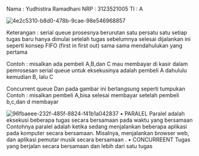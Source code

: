 Nama : Yudhistira Ramadhani
NRP : 3123521005
TI : A


![4e2c5310-b8d0-478b-9cae-98e546968857](https://github.com/YudhistiraRamadhani/SysOp24-3123521005/assets/154694700/03bff15b-1537-4f6c-bc48-d8c4f000e718)

Keterangan :  serial queue prosesnya berurutan satu persatu satu  setiap tugas baru hanya dimulai setelah tugas sebelumnya selesai dijalankan ini seperti konsep FIFO (first in first out) sama sama mendahulukan yang pertama 

Contoh :  misalkan ada pembeli A,B,dan C mau membayar di kasir  dalam pemrosesan serial queue untuk eksekusinya adalah pembeli A dahululu  kemudian B, lalu C  

Concurrent  queue
Dan pada gambar ini berlangsung seperti tumpukan
Contoh : misalkan pembeli A,bisa selesai membayar setelah pembeli b,c,dan d membayar

![96fbaeee-232f-485f-8824-f41b1a042837](https://github.com/YudhistiraRamadhani/SysOp24-3123521005/assets/154694700/74ac1cd4-3b31-4669-9c61-e53b08050db8)
•	PARALEL
Paralel adalah eksekusi beberapa tugas secara bersamaan pada waktu yang bersamaan 
Contohnya   paralel adalah ketika  sedang menjalankan beberapa aplikasi pada komputer  secara bersamaan. Misalnya,  menjalankan browser web, dan aplikasi pemutar musik secara bersamaan .
•	CONCURREENT
Tugas yang berjalan secara bersamaan dan lebih dari satu tugas  



